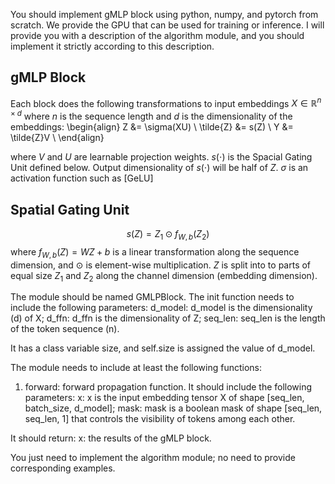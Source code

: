 You should implement gMLP block using python, numpy, and pytorch from scratch. We provide the GPU that can be used for training or inference.
I will provide you with a description of the algorithm module, and you should implement it strictly according to this description. 
 

## gMLP Block 
Each block does the following transformations to input embeddings $X \in \mathbb{R}^{n \times d}$ where $n$ is the sequence length and $d$ is the dimensionality of the embeddings:
    \begin{align}
    Z &= \sigma(XU) \\
    \tilde{Z} &= s(Z) \\
    Y &= \tilde{Z}V \\
    \end{align}

where $V$ and $U$ are learnable projection weights. $s(\cdot)$ is the Spacial Gating Unit defined below. Output dimensionality of $s(\cdot)$ will be half of $Z$. $\sigma$ is an activation function such as [GeLU]

## Spatial Gating Unit
$$s(Z) = Z_1 \odot f_{W,b}(Z_2)$$
where $f_{W,b}(Z) = W Z + b$ is a linear transformation along the sequence dimension, and $\odot$ is element-wise multiplication. $Z$ is split into to parts of equal size $Z_1$ and $Z_2$ along the channel dimension (embedding dimension).

The module should be named GMLPBlock.
The init function needs to include the following parameters:
d_model: d_model is the dimensionality (d) of X;
d_ffn: d_ffn is the dimensionality of Z;
seq_len: seq_len is the length of the token sequence (n).

It has a class variable size, and self.size is assigned the value of d_model.

The module needs to include at least the following functions:
1. forward: forward propagation function. 
It should include the following parameters:
x: x is the input embedding tensor X of shape [seq_len, batch_size, d_model];
mask: mask is a boolean mask of shape [seq_len, seq_len, 1] that controls the visibility of tokens among each other.

It should return:
x: the results of the gMLP block.

You just need to implement the algorithm module; no need to provide corresponding examples.